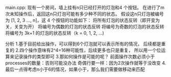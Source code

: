 main.cpp:
现有一个房间，墙上挂有n只已经打开的灯泡和4 个按钮。
在进行了m次未知操作后，返回这n只灯泡可能有多少种不同的状态。
假设这n只灯泡被编号为 [1, 2, 3 ..., n]，这 4 个按钮的功能如下：
将所有灯泡的状态反转（即开变为关，关变为开）
将编号为偶数的灯泡的状态反转
将编号为奇数的灯泡的状态反转
将编号为 3k+1 的灯泡的状态反转（k = 0, 1, 2, ...)

分析
1.基于目前给出操作，可以得到6个灯泡就可以表示所有的情况，
后续都是重复的
2.四个操作意味有2^4=16种可能性，后续更多也只是重复，
所以用一个位运算来记录操作的类型即可
3.那如何操作是可能的呢？
前面操作次数必须小于processes的数量：否则可能没办法
奇偶行要一样：因为2次操作就等于没改变
4.最后一点得考虑n小于6的情况，如果小于，那么我们需要做移动来匹配

